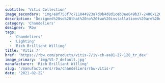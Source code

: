 ```yaml
---
subtitle: 'Vitis Collection'
image_secondary: 'img/e8f753f7c711044923a7d0b4d8d1ceb3ee649b37-2400x1200.png'
description: 'Designed%20so%20that%20no%20two%20installations%20are%20exactly%20alike%2C%A0Vitis%2C%20is%20a%20draped%20modular%20statement%20chandelier%20with%20endless%20customizable%20possibilities.%20Its%20flexible%2C%20translucent%20cables%20accommodate%20blown-glass%20orbs%20at%20various%20heights%2C%20giving%20the%20appearance%20of%20lights%20floating%20in%20space.'
category: 'Chandeliers'
designer: 'Rbw'
tags:
  - 'Chandeliers'
  - 'Lighting'
  - 'Rich Brilliant Willing'
title: 'Vitis 7'
href: 'https://rbw.com/products/vitis-7/iv-cb-aa01-27-120_tr_dex'
image_primary: 'img/VS-7_default.jpg'
manufacturer: 'Rich Brilliant Willing'
slug: '/manufacturers/rbw/chandeliers/rbw-vitis-7'
date: '2021-02-22'
---
```

